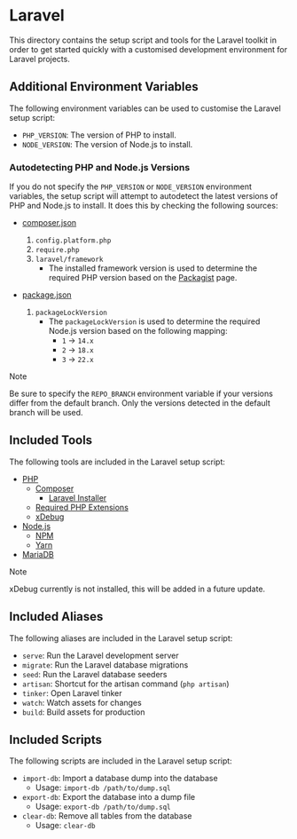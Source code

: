 # Laravel

This directory contains the setup script and tools for the Laravel toolkit in order to get started quickly with a customised development environment for Laravel projects.

## Additional Environment Variables

The following environment variables can be used to customise the Laravel setup script:

- `PHP_VERSION`: The version of PHP to install.
- `NODE_VERSION`: The version of Node.js to install.

### Autodetecting PHP and Node.js Versions

If you do not specify the `PHP_VERSION` or `NODE_VERSION` environment variables, the setup script will attempt to autodetect the latest versions of PHP and Node.js to install. It does this by checking the following sources:

- [composer.json](https://getcomposer.org/doc/01-basic-usage.md#composer-json-project-setup)
  1. `config.platform.php`
  2. `require.php`
  3. `laravel/framework`
     - The installed framework version is used to determine the required PHP version based on the [Packagist](https://packagist.org/packages/laravel/framework) page.

- [package.json](https://docs.npmjs.com/cli/v7/configuring-npm/package-json)
  1. `packageLockVersion`
     - The `packageLockVersion` is used to determine the required Node.js version based on the following mapping:
       - `1` -> `14.x`
       - `2` -> `18.x`
       - `3` -> `22.x`

> [!NOTE]
> Be sure to specify the `REPO_BRANCH` environment variable if your versions differ from the default branch. Only the versions detected in the default branch will be used.

## Included Tools

The following tools are included in the Laravel setup script:

- [PHP](https://www.php.net/)
  - [Composer](https://getcomposer.org/)
    - [Laravel Installer](https://laravel.com/docs/8.x/installation)
  - [Required PHP Extensions](https://laravel.com/docs/8.x/deployment#server-requirements)
  - [xDebug](https://xdebug.org/)
- [Node.js](https://nodejs.org/)
  - [NPM](https://www.npmjs.com/)
  - [Yarn](https://yarnpkg.com/)
- [MariaDB](https://mariadb.org/)

> [!NOTE]
> xDebug currently is not installed, this will be added in a future update.

## Included Aliases

The following aliases are included in the Laravel setup script:

- `serve`: Run the Laravel development server
- `migrate`: Run the Laravel database migrations
- `seed`: Run the Laravel database seeders
- `artisan`: Shortcut for the artisan command (`php artisan`)
- `tinker`: Open Laravel tinker
- `watch`: Watch assets for changes
- `build`: Build assets for production

## Included Scripts

The following scripts are included in the Laravel setup script:

- `import-db`: Import a database dump into the database
  - Usage: `import-db /path/to/dump.sql`
- `export-db`: Export the database into a dump file
  - Usage: `export-db /path/to/dump.sql`
- `clear-db`: Remove all tables from the database
  - Usage: `clear-db`
